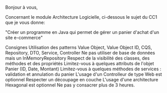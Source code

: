 Bonjour à vous,

Concernant le module Architecture Logicielle, ci-dessous le sujet du CC1 que je vous donne:

"Créer un programme en Java qui permet de gérer un panier d'achat d'un site e-commerce"

Consignes
Utilisation des patterns Value Object, Value Object ID, CQS, Repository, DTO, Service, Controller
Ne pas utiliser de base de données mais un InMemoryRepository
Respect de la visibilité des classes, des méthodes et des propriétés
Limitez-vous à quelques attributs de l'objet Panier (ID, Date, Montant)
Limitez-vous à quelques méthodes de services : validation et annulation du panier
L'usage d'un Controlleur de type Web est optionnel
Respecter un découpage en couche
L'usage d'une architecture Hexagonal est optionnel
Ne pas y consacrer plus de 3 heures.